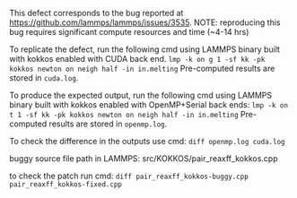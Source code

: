 This defect corresponds to the bug reported at https://github.com/lammps/lammps/issues/3535.
NOTE: reproducing this bug requires significant compute resources and time (~4-14 hrs)

To replicate the defect, run the following cmd using LAMMPS binary built with kokkos enabled with CUDA back end.
`lmp -k on g 1 -sf kk -pk kokkos newton on neigh half -in in.melting`
Pre-computed results are stored in `cuda.log`.

To produce the expected output, run the following cmd using LAMMPS binary built with kokkos enabled with OpenMP+Serial back ends:
`lmp -k on t 1 -sf kk -pk kokkos newton on neigh half -in in.melting`
Pre-computed results are stored in `openmp.log`.

To check the difference in the outputs use cmd:
`diff openmp.log cuda.log`

buggy source file path in LAMMPS:
src/KOKKOS/pair_reaxff_kokkos.cpp

to check the patch run cmd:
`diff pair_reaxff_kokkos-buggy.cpp pair_reaxff_kokkos-fixed.cpp`

